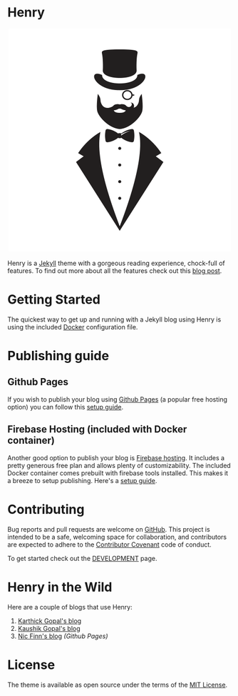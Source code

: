 # Henry

<p align="center"><img src="assets/img/henry.png"></p>

Henry is a [Jekyll](https://github.com/jekyll/) theme with a gorgeous reading experience, chock-full of features. To find out more about all the features check out this [blog post](https://blog.jkl.gg/henry-jekyll-theme/).

# Getting Started

The quickest way to get up and running with a Jekyll blog using Henry is using the included [Docker](https://www.docker.com/) configuration file.


# Publishing guide

## Github Pages

If you wish to publish your blog using [Github Pages](https://pages.github.com) (a popular free hosting option) you can follow this [setup guide](./publishing_github_pages.md).

## Firebase Hosting (included with Docker container)

Another good option to publish your blog is [Firebase hosting](https://firebase.google.com/docs/hosting). It includes a pretty generous free plan and allows plenty of customizability. The included Docker container comes prebuilt with firebase tools installed. This makes it a breeze to setup publishing. Here's a [setup guide](./publishing_firebase_hosting.md).

# Contributing

Bug reports and pull requests are welcome on [GitHub](https://github.com/kaushikgopal/henry-jekyll). This project is intended to be a safe, welcoming space for collaboration, and contributors are expected to adhere to the [Contributor Covenant](http://contributor-covenant.org) code of conduct.

To get started check out the [DEVELOPMENT](https://github.com/kaushikgopal/henry-jekyll/blob/main/DEVELOPMENT.md) page.

# Henry in the Wild

Here are a couple of blogs that use Henry:

1. [Karthick Gopal's blog](https://blog.karthickg.com)
2. [Kaushik Gopal's blog](https://blog.jkl.gg)
3. [Nic Finn's blog](https://neodymiumphi.sh) _(Github Pages)_

# License

The theme is available as open source under the terms of the [MIT License](https://opensource.org/licenses/MIT).
